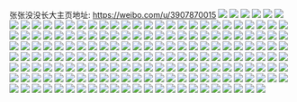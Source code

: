 张张没没长大主页地址: https://weibo.com/u/3907870015 
![](https://wx4.sinaimg.cn/mw2000/e8ed5d3fgy1h8uh27o2xej20zn1hhgzr.jpg) 
![](https://wx4.sinaimg.cn/mw2000/e8ed5d3fgy1h8uh251n85j22b432x1ky.jpg) 
![](https://wx4.sinaimg.cn/mw2000/e8ed5d3fgy1h8uh2aifhoj20n00yinb0.jpg) 
![](https://wx4.sinaimg.cn/mw2000/e8ed5d3fgy1h8uh2bkyrlj21s22mvnpd.jpg) 
![](https://wx4.sinaimg.cn/mw2000/e8ed5d3fgy1h8uh2ckl62j21491ho1h8.jpg) 
![](https://wx4.sinaimg.cn/mw2000/e8ed5d3fgy1h8uhhhv5rzj22063091kz.jpg) 
![](https://wx4.sinaimg.cn/mw2000/e8ed5d3fgy1h87a85cbh2j21400u07cb.jpg) 
![](https://wx4.sinaimg.cn/mw2000/e8ed5d3fgy1h87a8ck2qij212p1et1kx.jpg) 
![](https://wx4.sinaimg.cn/mw2000/e8ed5d3fgy1h87a8dre78j21ot290e81.jpg) 
![](https://wx4.sinaimg.cn/mw2000/e8ed5d3fgy1h7om2y0fe2j20u00u0dlb.jpg) 
![](https://wx4.sinaimg.cn/mw2000/e8ed5d3fgy1h7om3kvpnvj22c13404qs.jpg) 
![](https://wx4.sinaimg.cn/mw2000/e8ed5d3fgy1h7om3lias6j20u01427ab.jpg) 
![](https://wx4.sinaimg.cn/mw2000/e8ed5d3fgy1h7om3x2m4mj21sc2dshdt.jpg) 
![](https://wx4.sinaimg.cn/mw2000/e8ed5d3fly1h6bpfwjdy1j21sc2ds1kx.jpg) 
![](https://wx4.sinaimg.cn/mw2000/e8ed5d3fly1h6bpfx2yxuj20n00u8jud.jpg) 
![](https://wx4.sinaimg.cn/mw2000/e8ed5d3fly1h6bpfypbktj21oe1oee81.jpg) 
![](https://wx4.sinaimg.cn/mw2000/e8ed5d3fly1h5p7u334bej20zk1c7nd0.jpg) 
![](https://wx4.sinaimg.cn/mw2000/e8ed5d3fly1h5p7u3f11mj20l60tk0x7.jpg) 
![](https://wx4.sinaimg.cn/mw2000/e8ed5d3fly1h5p7u2aga8j22c0340npd.jpg) 
![](https://wx4.sinaimg.cn/mw2000/e8ed5d3fly1h5djnpbistj22c02c0hdt.jpg) 
![](https://wx4.sinaimg.cn/mw2000/e8ed5d3fly1h5djnurtesj22c0340x6p.jpg) 
![](https://wx4.sinaimg.cn/mw2000/e8ed5d3fly1h5djnsq3moj23402c04qq.jpg) 
![](https://wx4.sinaimg.cn/mw2000/e8ed5d3fly1h4kodhmm14j21qr2aahdt.jpg) 
![](https://wx4.sinaimg.cn/mw2000/e8ed5d3fly1h4kog9fyzgj20j60j0t9y.jpg) 
![](https://wx4.sinaimg.cn/mw2000/e8ed5d3fly1h4dum4wmvvj20n00fq0vo.jpg) 
![](https://wx4.sinaimg.cn/mw2000/e8ed5d3fly1h4dum4gcwyj20n0100gxx.jpg) 
![](https://wx4.sinaimg.cn/mw2000/e8ed5d3fly1h4dujmethlj20n00dbgp8.jpg) 
![](https://wx4.sinaimg.cn/mw2000/e8ed5d3fly1h40nenv1i0j20u0140wjr.jpg) 
![](https://wx4.sinaimg.cn/mw2000/e8ed5d3fly1h40netvenbj20u0140wmw.jpg) 
![](https://wx4.sinaimg.cn/mw2000/e8ed5d3fly1h40nem4e7dj20u013pdlb.jpg) 
![](https://wx4.sinaimg.cn/mw2000/e8ed5d3fly1h40ngvrccsj20u01hck2u.jpg) 
![](https://wx4.sinaimg.cn/mw2000/e8ed5d3fly1h40nejibrqj20sg1kw166.jpg) 
![](https://wx4.sinaimg.cn/mw2000/e8ed5d3fly1h40net0mzej20u0140tgh.jpg) 
![](https://wx4.sinaimg.cn/mw2000/e8ed5d3fly1h40neiwpeij20sg1kw4dn.jpg) 
![](https://wx4.sinaimg.cn/mw2000/e8ed5d3fly1h40nek1mdij20sg1kv47p.jpg) 
![](https://wx4.sinaimg.cn/mw2000/e8ed5d3fgy1h2txfisk6yj22c0340x6p.jpg) 
![](https://wx4.sinaimg.cn/mw2000/e8ed5d3fgy1h2txfl07g2j22c0340u0x.jpg) 
![](https://wx4.sinaimg.cn/mw2000/e8ed5d3fgy1h2txfgiqp9j22c03407wh.jpg) 
![](https://wx4.sinaimg.cn/mw2000/e8ed5d3fgy1h2txfwza8uj221v2ynhdu.jpg) 
![](https://wx4.sinaimg.cn/mw2000/e8ed5d3fgy1h2txfmo600j22c033zkjl.jpg) 
![](https://wx4.sinaimg.cn/mw2000/e8ed5d3fgy1h29h0u9r4sj20n00j2di0.jpg) 
![](https://wx4.sinaimg.cn/mw2000/e8ed5d3fly1h1wnkmejldj20xo18wqgo.jpg) 
![](https://wx4.sinaimg.cn/mw2000/e8ed5d3fly1h1wnfo7rc7j20u01hck6p.jpg) 
![](https://wx4.sinaimg.cn/mw2000/e8ed5d3fly1h1wnfznmz1j22c033zqv7.jpg) 
![](https://wx4.sinaimg.cn/mw2000/e8ed5d3fly1h1wng125lgj22c033znpe.jpg) 
![](https://wx4.sinaimg.cn/mw2000/e8ed5d3fly1h1mece9huyj20sg1r47og.jpg) 
![](https://wx4.sinaimg.cn/mw2000/e8ed5d3fly1h1mecetlu8j21q82aze81.jpg) 
![](https://wx4.sinaimg.cn/mw2000/e8ed5d3fly1h1hn8zhc85j22c03407wi.jpg) 
![](https://wx4.sinaimg.cn/mw2000/e8ed5d3fly1h1hn8yqsafj22801o0b2a.jpg) 
![](https://wx4.sinaimg.cn/mw2000/e8ed5d3fly1h1hn90wz7fj21o0280u0x.jpg) 
![](https://wx4.sinaimg.cn/mw2000/e8ed5d3fly1h1hn941ha8j21o0280npe.jpg) 
![](https://wx4.sinaimg.cn/mw2000/e8ed5d3fly1h1dsfxfa3pj220p2v9qv5.jpg) 
![](https://wx4.sinaimg.cn/mw2000/e8ed5d3fly1h1dsg08zg6j21qp2r3b2a.jpg) 
![](https://wx4.sinaimg.cn/mw2000/e8ed5d3fly1h1dsg1cblsj22263594qq.jpg) 
![](https://wx4.sinaimg.cn/mw2000/e8ed5d3fly1h1dsg2182aj221c3104qp.jpg) 
![](https://wx4.sinaimg.cn/mw2000/e8ed5d3fly1h1dsg5upeaj21x230su0x.jpg) 
![](https://wx4.sinaimg.cn/mw2000/e8ed5d3fly1h1dsg3g3yxj21zj3407vz.jpg) 
![](https://wx4.sinaimg.cn/mw2000/e8ed5d3fly1h079u6tp5ej21l52a6qnh.jpg) 
![](https://wx4.sinaimg.cn/mw2000/e8ed5d3fly1gzgxbc0xh7j21sg2dsqv6.jpg) 
![](https://wx4.sinaimg.cn/mw2000/e8ed5d3fly1gzgxbdypx0j21o0280b2a.jpg) 
![](https://wx4.sinaimg.cn/mw2000/e8ed5d3fly1gzgxbg3m9xj21sc2dskjl.jpg) 
![](https://wx4.sinaimg.cn/mw2000/e8ed5d3fly1gzgxbn37llj20pw0zb7cc.jpg) 
![](https://wx4.sinaimg.cn/mw2000/e8ed5d3fly1gysk9en625j22c02c0kjl.jpg) 
![](https://wx4.sinaimg.cn/mw2000/e8ed5d3fly1gysk9il4rfj22c02c0hdt.jpg) 
![](https://wx4.sinaimg.cn/mw2000/e8ed5d3fly1gysk9mujjxj22c033z1kz.jpg) 
![](https://wx4.sinaimg.cn/mw2000/e8ed5d3fly1gysk9q28hgj22c033z1kz.jpg) 
![](https://wx4.sinaimg.cn/mw2000/e8ed5d3fly1gysk9thwgvj22c0340b2b.jpg) 
![](https://wx4.sinaimg.cn/mw2000/e8ed5d3fly1gxesnrpehqj20sg2dchdt.jpg) 
![](https://wx4.sinaimg.cn/mw2000/e8ed5d3fly1gxesnt2ldij20sg27n1kx.jpg) 
![](https://wx4.sinaimg.cn/mw2000/e8ed5d3fly1gxeso84sdoj20sg2cj1kx.jpg) 
![](https://wx4.sinaimg.cn/mw2000/e8ed5d3fly1gxeso3cloyj224d340hdu.jpg) 
![](https://wx4.sinaimg.cn/mw2000/e8ed5d3fly1gxesnwl3ncj21rq2qe4qp.jpg) 
![](https://wx4.sinaimg.cn/mw2000/e8ed5d3fly1gxesnz0dijj21k02c0b2a.jpg) 
![](https://wx4.sinaimg.cn/mw2000/e8ed5d3fly1gxeso0br20j21qz2bze81.jpg) 
![](https://wx4.sinaimg.cn/mw2000/e8ed5d3fly1gxesnv8amoj220c30inpe.jpg) 
![](https://wx4.sinaimg.cn/mw2000/e8ed5d3fly1gxeso266g9j22c0340x6p.jpg) 
![](https://wx4.sinaimg.cn/mw2000/e8ed5d3fgy1gx6q9f6ybuj22c0340qv5.jpg) 
![](https://wx4.sinaimg.cn/mw2000/e8ed5d3fgy1gx6q9j0ud1j228s2zl7wl.jpg) 
![](https://wx4.sinaimg.cn/mw2000/e8ed5d3fgy1gx6q9btgtlj21xr2wmb2a.jpg) 
![](https://wx4.sinaimg.cn/mw2000/e8ed5d3fgy1gx6q9lm35jj224n2sp7wj.jpg) 
![](https://wx4.sinaimg.cn/mw2000/e8ed5d3fgy1gx25tbtu55j22c0340x6s.jpg) 
![](https://wx4.sinaimg.cn/mw2000/e8ed5d3fgy1gx25tflkrdj22bz2bzhdv.jpg) 
![](https://wx4.sinaimg.cn/mw2000/e8ed5d3fgy1gx25ti33d6j22bz2bzx6q.jpg) 
![](https://wx4.sinaimg.cn/mw2000/e8ed5d3fgy1gx25tjp9d3j23402c0e82.jpg) 
![](https://wx4.sinaimg.cn/mw2000/e8ed5d3fgy1gx25tyfzfzj23402c0u0y.jpg) 
![](https://wx4.sinaimg.cn/mw2000/e8ed5d3fgy1gx25tm6dkhj22c0340e81.jpg) 
![](https://wx4.sinaimg.cn/mw2000/e8ed5d3fgy1gx25u0tae9j22c03401l0.jpg) 
![](https://wx4.sinaimg.cn/mw2000/e8ed5d3fgy1gx25tcxx7lj216o23shdt.jpg) 
![](https://wx4.sinaimg.cn/mw2000/e8ed5d3fgy1gx25u2n05yj22c0340u0y.jpg) 
![](https://wx4.sinaimg.cn/mw2000/e8ed5d3fgy1gwu614fd0vj22c02c0kjm.jpg) 
![](https://wx4.sinaimg.cn/mw2000/e8ed5d3fgy1gwu61city6j22c02c0u0x.jpg) 
![](https://wx4.sinaimg.cn/mw2000/e8ed5d3fgy1gwu61l5a1zj22c02c0b2a.jpg) 
![](https://wx4.sinaimg.cn/mw2000/e8ed5d3fgy1gwu61qjymmj2286286e81.jpg) 
![](https://wx4.sinaimg.cn/mw2000/e8ed5d3fgy1gwu61t4mrhj212f1f8arw.jpg) 
![](https://wx4.sinaimg.cn/mw2000/e8ed5d3fgy1gwu61u9qt5j22bv28p7wh.jpg) 
![](https://wx4.sinaimg.cn/mw2000/e8ed5d3fgy1gwu620oq3hj21o0280npd.jpg) 
![](https://wx4.sinaimg.cn/mw2000/e8ed5d3fgy1gwu60vkdo1j21o0280b29.jpg) 
![](https://wx4.sinaimg.cn/mw2000/e8ed5d3fgy1gwu628yzglj22bz2bzhdu.jpg) 
![](https://wx4.sinaimg.cn/mw2000/004gt1vxgy1gvak0mshohj60yi1pcjzf02.jpg) 
![](https://wx4.sinaimg.cn/mw2000/004gt1vxgy1gvak0n9bspj60yi1pcqc602.jpg) 
![](https://wx4.sinaimg.cn/mw2000/004gt1vxgy1gvak0ph54tj60yi1pcan302.jpg) 
![](https://wx4.sinaimg.cn/mw2000/004gt1vxgy1gvak0ly7rbj60yi1pc7fb02.jpg) 
![](https://wx4.sinaimg.cn/mw2000/004gt1vxgy1gupt70wjc0j60sc0x3ap502.jpg) 
![](https://wx4.sinaimg.cn/mw2000/004gt1vxgy1gupt73qybaj60tz0zy16602.jpg) 
![](https://wx4.sinaimg.cn/mw2000/004gt1vxgy1gupt75sgcjj62c02c0qv502.jpg) 
![](https://wx4.sinaimg.cn/mw2000/004gt1vxgy1gupt6x6sgjj62c02c0u0x02.jpg) 
![](https://wx4.sinaimg.cn/mw2000/004gt1vxgy1gupt79xnrwj62c02c04qq02.jpg) 
![](https://wx4.sinaimg.cn/mw2000/004gt1vxgy1gupt7btia4j627c24ge8102.jpg) 
![](https://wx4.sinaimg.cn/mw2000/004gt1vxgy1gupt7f6ndkj62c02c0hdt02.jpg) 
![](https://wx4.sinaimg.cn/mw2000/004gt1vxgy1gupt7g89gcj60yi0nhdih02.jpg) 
![](https://wx4.sinaimg.cn/mw2000/004gt1vxgy1gupt7h4vi6j60u0140dm202.jpg) 
![](https://wx4.sinaimg.cn/mw2000/004gt1vxgy1gue26al8pyj622o340qv602.jpg) 
![](https://wx4.sinaimg.cn/mw2000/004gt1vxgy1gue26gng8aj622o3404qr02.jpg) 
![](https://wx4.sinaimg.cn/mw2000/004gt1vxgy1gue27dzl0uj622n33zu0y02.jpg) 
![](https://wx4.sinaimg.cn/mw2000/004gt1vxgy1gue27ljhd8j62c0340hdv02.jpg) 
![](https://wx4.sinaimg.cn/mw2000/004gt1vxgy1gue27q0h0sj62c02r0b2a02.jpg) 
![](https://wx4.sinaimg.cn/mw2000/004gt1vxgy1gue27xwtcxj62c0340qv702.jpg) 
![](https://wx4.sinaimg.cn/mw2000/004gt1vxgy1gue283yc80j62c02c0qv602.jpg) 
![](https://wx4.sinaimg.cn/mw2000/004gt1vxgy1gue289wwipj62c02c0hdu02.jpg) 
![](https://wx4.sinaimg.cn/mw2000/004gt1vxgy1gue28fs0jfj62c02c0npe02.jpg) 
![](https://wx4.sinaimg.cn/mw2000/e8ed5d3fgy1grwzez16ecj21sg2dstw1.jpg) 
![](https://wx4.sinaimg.cn/mw2000/e8ed5d3fgy1grwzexqay5j21sg2dsdzy.jpg) 
![](https://wx4.sinaimg.cn/mw2000/e8ed5d3fgy1grwzf1o3idj21sg2dsnnh.jpg) 
![](https://wx4.sinaimg.cn/mw2000/e8ed5d3fgy1grwzf2g5t7j21sg2dsgqq.jpg) 
![](https://wx4.sinaimg.cn/mw2000/e8ed5d3fgy1grc594horkj20u11hcag6.jpg) 
![](https://wx4.sinaimg.cn/mw2000/e8ed5d3fgy1grc597lnwuj22ds1sg1kx.jpg) 
![](https://wx4.sinaimg.cn/mw2000/e8ed5d3fgy1grc599pgunj22c0340npd.jpg) 
![](https://wx4.sinaimg.cn/mw2000/e8ed5d3fgy1grc59cyugqj229n340hdu.jpg) 
![](https://wx4.sinaimg.cn/mw2000/e8ed5d3fgy1grc59hkft9j22c0340x6r.jpg) 
![](https://wx4.sinaimg.cn/mw2000/e8ed5d3fgy1grc59ijxvlj21kp23me0h.jpg) 
![](https://wx4.sinaimg.cn/mw2000/e8ed5d3fgy1gqy4nglagtj22c02c0kjl.jpg) 
![](https://wx4.sinaimg.cn/mw2000/e8ed5d3fgy1gpg8v2gkm9j22c03407wh.jpg) 
![](https://wx4.sinaimg.cn/mw2000/e8ed5d3fgy1gpg8v5nvt3j22c0340hdt.jpg) 
![](https://wx4.sinaimg.cn/mw2000/e8ed5d3fgy1gpg8v7zuj3j21o02804qp.jpg) 
![](https://wx4.sinaimg.cn/mw2000/e8ed5d3fgy1gpg8v9zem8j20rs3347wh.jpg) 
![](https://wx4.sinaimg.cn/mw2000/e8ed5d3fgy1gpg8vm4lfdj22c02c0hdy.jpg) 
![](https://wx4.sinaimg.cn/mw2000/e8ed5d3fgy1gpg8vnghepj21400u0ti9.jpg) 
![](https://wx4.sinaimg.cn/mw2000/e8ed5d3fgy1gpg8vpv9ibj22c0340e81.jpg) 
![](https://wx4.sinaimg.cn/mw2000/e8ed5d3fgy1gpg8vrfm6ij22ei2ch19u.jpg) 
![](https://wx4.sinaimg.cn/mw2000/e8ed5d3fgy1gpg8w67boxj21mk1nz19q.jpg) 
![](https://wx4.sinaimg.cn/mw2000/e8ed5d3fgy1gm1nxdc17xj22c02c0aus.jpg) 
![](https://wx4.sinaimg.cn/mw2000/e8ed5d3fgy1gm1nx0jx6hj22c02c0to1.jpg) 
![](https://wx4.sinaimg.cn/mw2000/e8ed5d3fgy1gm1nxbztwtj22c02c0k3u.jpg) 
![](https://wx4.sinaimg.cn/mw2000/e8ed5d3fgy1gm1nx448xwj20yc0xsjyc.jpg) 
![](https://wx4.sinaimg.cn/mw2000/e8ed5d3fgy1gm1nx5bgphj22c02c0atv.jpg) 
![](https://wx4.sinaimg.cn/mw2000/e8ed5d3fgy1gm1nx7a21tj22c02c04qp.jpg) 
![](https://wx4.sinaimg.cn/mw2000/e8ed5d3fgy1gm1nx9zc99j22c02c0qv5.jpg) 
![](https://wx4.sinaimg.cn/mw2000/e8ed5d3fgy1gm1nx3g01hj22c02c0qt4.jpg) 
![](https://wx4.sinaimg.cn/mw2000/e8ed5d3fgy1gm1nxaymh3j21sf1wjh1y.jpg) 
![](https://wx4.sinaimg.cn/mw2000/e8ed5d3fgy1gkmohjl7krj21kw1kwqt0.jpg) 
![](https://wx4.sinaimg.cn/mw2000/e8ed5d3fgy1gkmohl47ivj21o0280b29.jpg) 
![](https://wx4.sinaimg.cn/mw2000/e8ed5d3fgy1gkmohmsl6vj21o0280b29.jpg) 
![](https://wx4.sinaimg.cn/mw2000/e8ed5d3fgy1gkmohiderjj21kw1kwh80.jpg) 
![](https://wx4.sinaimg.cn/mw2000/e8ed5d3fgy1gkmohr9myoj21kw1kwe81.jpg) 
![](https://wx4.sinaimg.cn/mw2000/e8ed5d3fgy1gkmohoppanj22c0340kjl.jpg) 
![](https://wx4.sinaimg.cn/mw2000/e8ed5d3fgy1gjsniczns3j21kw1kwu0m.jpg) 
![](https://wx4.sinaimg.cn/mw2000/e8ed5d3fgy1gjsnih65ztj21kw1kwkcv.jpg) 
![](https://wx4.sinaimg.cn/mw2000/e8ed5d3fgy1gjsnif6r4ij21kw1kw1gv.jpg) 
![](https://wx4.sinaimg.cn/mw2000/e8ed5d3fgy1gjsnibjkx8j21kw1kwh4z.jpg) 
![](https://wx4.sinaimg.cn/mw2000/e8ed5d3fgy1gjsnigep3aj21kw1kwqly.jpg) 
![](https://wx4.sinaimg.cn/mw2000/e8ed5d3fgy1gjsnie02f0j21kw1kw1kx.jpg) 
![](https://wx4.sinaimg.cn/mw2000/e8ed5d3fgy1gjsnilo937j22c02c0u0v.jpg) 
![](https://wx4.sinaimg.cn/mw2000/e8ed5d3fgy1gjsnk74m18j22c02c04ov.jpg) 
![](https://wx4.sinaimg.cn/mw2000/e8ed5d3fgy1gjsnj5sz24j22c02c0qmv.jpg) 
![](https://wx4.sinaimg.cn/mw2000/e8ed5d3fgy1giws9ptuitj216o1kwajm.jpg) 
![](https://wx4.sinaimg.cn/mw2000/e8ed5d3fgy1giws9qijrmj21pj2a27hj.jpg) 
![](https://wx4.sinaimg.cn/mw2000/e8ed5d3fgy1giws9qyndzj22c029pq69.jpg) 
![](https://wx4.sinaimg.cn/mw2000/e8ed5d3fgy1giws9v73jzj22c0340u0y.jpg) 
![](https://wx4.sinaimg.cn/mw2000/e8ed5d3fly1ghb83iboufj2149148ndx.jpg) 
![](https://wx4.sinaimg.cn/mw2000/e8ed5d3fly1ghb83ji8pbj211y11rqfb.jpg) 
![](https://wx4.sinaimg.cn/mw2000/e8ed5d3fly1ghb83fibqhj21sc1sc1b7.jpg) 
![](https://wx4.sinaimg.cn/mw2000/e8ed5d3fly1ghb83klea0j212s13vaov.jpg) 
![](https://wx4.sinaimg.cn/mw2000/e8ed5d3fly1ghb83lb07ij213j15c4j2.jpg) 
![](https://wx4.sinaimg.cn/mw2000/e8ed5d3fly1ghb83hn5u1j21sc1sc7wh.jpg) 
![](https://wx4.sinaimg.cn/mw2000/e8ed5d3fly1ghb83e1h1kj23402c0160.jpg) 
![](https://wx4.sinaimg.cn/mw2000/e8ed5d3fly1ghb83nd040j21kw1kw4n6.jpg) 
![](https://wx4.sinaimg.cn/mw2000/e8ed5d3fly1ghb83thti5j225023y1ky.jpg) 
![](https://wx4.sinaimg.cn/mw2000/e8ed5d3fgy1g85miaj4r0j20u00u07au.jpg) 
![](https://wx4.sinaimg.cn/mw2000/e8ed5d3fgy1g85miazdqxj20u00u0dla.jpg) 
